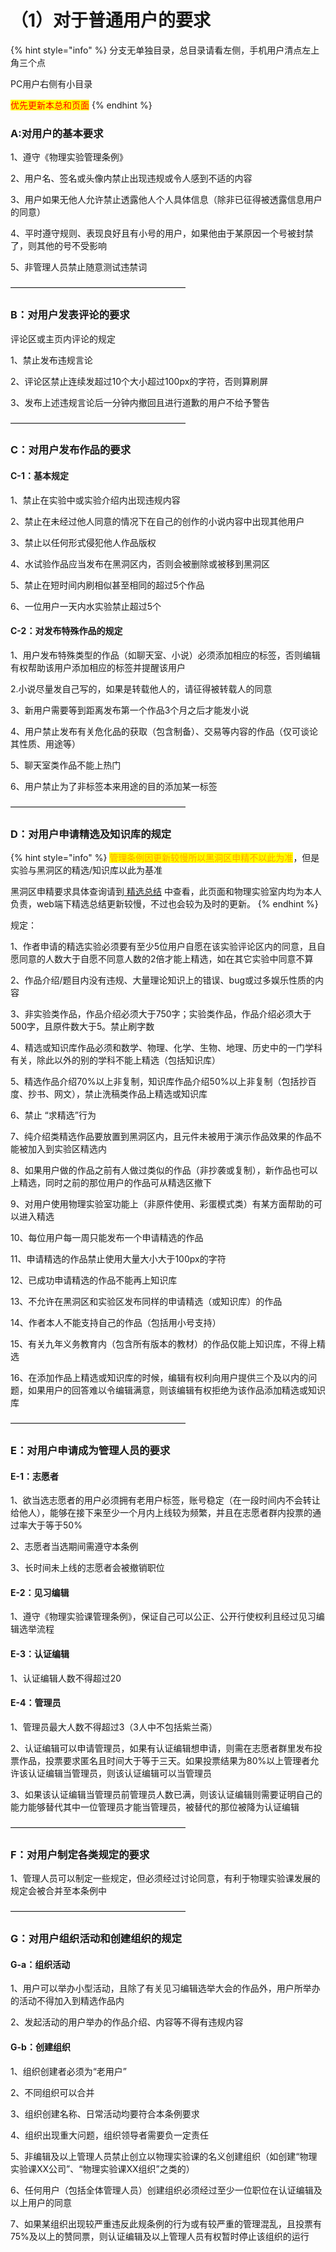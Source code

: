 # （1）对于普通用户的要求

{% hint style="info" %}
分支无单独目录，总目录请看左侧，手机用户清点左上角三个点

PC用户右侧有小目录

<mark style="color:red;">优先更新本总和页面</mark>
{% endhint %}

### A:对用户的基本要求

1、遵守《物理实验管理条例》

2、用户名、签名或头像内禁止出现违规或令人感到不适的内容

3、用户如果无他人允许禁止透露他人个人具体信息（除非已征得被透露信息用户的同意）

4、平时遵守规则、表现良好且有小号的用户，如果他由于某原因一个号被封禁了，则其他的号不受影响

5、非管理人员禁止随意测试违禁词

————————————————————

### B：对用户发表评论的要求

评论区或主页内评论的规定

1、禁止发布违规言论

2、评论区禁止连续发超过10个大小超过100px的字符，否则算刷屏

3、发布上述违规言论后一分钟内撤回且进行道歉的用户不给予警告

————————————————————

### C：对用户发布作品的要求

#### C-1：基本规定

1、禁止在实验中或实验介绍内出现违规内容

2、禁止在未经过他人同意的情况下在自己的创作的小说内容中出现其他用户

3、禁止以任何形式侵犯他人作品版权

4、水试验作品应当发布在黑洞区内，否则会被删除或被移到黑洞区

5、禁止在短时间内刷相似甚至相同的超过5个作品

6、一位用户一天内水实验禁止超过5个

#### C-2：对发布特殊作品的规定

1、用户发布特殊类型的作品（如聊天室、小说）必须添加相应的标签，否则编辑有权帮助该用户添加相应的标签并提醒该用户

2.小说尽量发自己写的，如果是转载他人的，请征得被转载人的同意

3、新用户需要等到距离发布第一个作品3个月之后才能发小说

4、用户禁止发布有关危化品的获取（包含制备）、交易等内容的作品（仅可谈论其性质、用途等）

5、聊天室类作品不能上热门

6、用户禁止为了非标签本来用途的目的添加某一标签

————————————————————

### D：对用户申请精选及知识库的规定

{% hint style="info" %}
<mark style="color:orange;">管理条例因更新较慢所以黑洞区申精不以此为准</mark>，但是实验与黑洞区的精选/知识库以此为基准

黑洞区申精要求具体查询请到[ 精选总结](../../../hei-dong-jing-xuan-guan-li-tiao-li.md) 中查看，此页面和物理实验室内均为本人负责，web端下精选总结更新较慢，不过也会较为及时的更新。
{% endhint %}

规定：

1、作者申请的精选实验必须要有至少5位用户自愿在该实验评论区内的同意，且自愿同意的人数大于自愿不同意人数的2倍才能上精选，如在其它实验中同意不算

2、作品介绍/题目内没有违规、大量理论知识上的错误、bug或过多娱乐性质的内容

3、非实验类作品，作品介绍必须大于750字；实验类作品，作品介绍必须大于500字，且原件数大于5。禁止刷字数

4、精选或知识库作品必须和数学、物理、化学、生物、地理、历史中的一门学科有关，除此以外的别的学科不能上精选（包括知识库）

5、精选作品介绍70%以上非复制，知识库作品介绍50%以上非复制（包括抄百度、抄书、网文），禁止洗稿类作品上精选或知识库

6、禁止 “求精选”行为

7、纯介绍类精选作品要放置到黑洞区内，且元件未被用于演示作品效果的作品不能被加入到实验区精选内

8、如果用户做的作品之前有人做过类似的作品（非抄袭或复制），新作品也可以上精选，同时之前的那位用户的作品可从精选区撤下

9、对用户使用物理实验室功能上（非原件使用、彩蛋模式类）有某方面帮助的可以进入精选

10、每位用户每一周只能发布一个申请精选的作品

11、申请精选的作品禁止使用大量大小大于100px的字符

12、已成功申请精选的作品不能再上知识库

13、不允许在黑洞区和实验区发布同样的申请精选（或知识库）的作品

14、作者本人不能支持自己的作品（包括用小号支持）

15、有关九年义务教育内（包含所有版本的教材）的作品仅能上知识库，不得上精选

16、在添加作品上精选或知识库的时候，编辑有权利向用户提供三个及以内的问题，如果用户的回答难以令编辑满意，则该编辑有权拒绝为该作品添加精选或知识库

————————————————————

### E：对用户申请成为管理人员的要求

#### E-1：志愿者

1、欲当选志愿者的用户必须拥有老用户标签，账号稳定（在一段时间内不会转让给他人），能够在接下来至少一个月内上线较为频繁，并且在志愿者群内投票的通过率大于等于50%

2、志愿者当选期间需遵守本条例

3、长时间未上线的志愿者会被撤销职位

#### E-2：见习编辑

1、遵守《物理实验课管理条例》，保证自己可以公正、公开行使权利且经过见习编辑选举流程

#### E-3：认证编辑

1、认证编辑人数不得超过20

#### E-4：管理员

1、管理员最大人数不得超过3（3人中不包括紫兰斋）

2、认证编辑可以申请管理员，如果有认证编辑想申请，则需在志愿者群里发布投票作品，投票要求匿名且时间大于等于三天。如果投票结果为80%以上管理者允许该认证编辑当管理员，则该认证编辑可以当管理员

3、如果该认证编辑当管理员前管理员人数已满，则该认证编辑则需要证明自己的能力能够替代其中一位管理员才能当管理员，被替代的那位被降为认证编辑

————————————————————

### F：对用户制定各类规定的要求

1、管理人员可以制定一些规定，但必须经过讨论同意，有利于物理实验课发展的规定会被合并至本条例中

————————————————————

### G：对用户组织活动和创建组织的规定

#### G-a：组织活动

1、用户可以举办小型活动，且除了有关见习编辑选举大会的作品外，用户所举办的活动不得加入到精选作品内

2、发起活动的用户举办的作品介绍、内容等不得有违规内容

#### G-b：创建组织

1、组织创建者必须为“老用户”

2、不同组织可以合并

3、组织创建名称、日常活动均要符合本条例要求

4、组织出现重大问题，组织领导者需要负一定责任

5、非编辑及以上管理人员禁止创立以物理实验课的名义创建组织（如创建“物理实验课XX公司”、“物理实验课XX组织”之类的）

6、任何用户（包括全体管理人员）创建组织必须经过至少一位职位在认证编辑及以上用户的同意

7、如果某组织出现较严重违反此规条例的行为或有较严重的管理混乱，且投票有75%及以上的赞同票，则认证编辑及以上管理人员有权暂时停止该组织的运行
